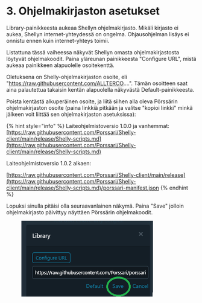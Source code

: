 # 3. Ohjelmakirjaston asetukset

Library-painikkeesta aukeaa Shellyn ohjelmakirjasto. Mikäli kirjasto ei aukea, Shellyn internet-yhteydessä on ongelma. Ohjausohjelman lisäys ei onnistu ennen kuin internet-yhteys toimii.&#x20;

Listattuna tässä vaiheessa näkyvät Shellyn omasta ohjelmakirjastosta löytyvät ohjelmakoodit. Paina yläreunan painikkeesta "Configure URL", mistä aukeaa painikkeen alapuolelle osoitekenttä.

Oletuksena on Shelly-ohjelmakirjaston osoite, eli "https://raw.githubusercontent.com/ALLTERCO....". Tämän osoitteen saat aina palautettua takaisin kentän alapuolella näkyvästä Default-painikkeesta.

Poista kentästä alkuperäinen osoite, ja liitä siihen alla oleva Pörssärin ohjelmakirjaston osoite (paina linkkiä pitkään ja valitse "kopioi linkki" minkä jälkeen voit liittää sen ohjelmakirjaston asetuksissa):

{% hint style="info" %}
Laiteohjelmistoversio 1.0.0 ja vanhemmat: [https://raw.githubusercontent.com/Porssari/Shelly-client/main/release/Shelly-scripts.md](https://raw.githubusercontent.com/Porssari/Shelly-client/main/release/Shelly-scripts.md)



Laiteohjelmistoversio 1.0.2 alkaen:

[https://raw.githubusercontent.com/Porssari/Shelly-client/main/release](https://raw.githubusercontent.com/Porssari/Shelly-client/main/release/Shelly-scripts.md)/porssari-manifest.json
{% endhint %}



Lopuksi sinulla pitäisi olla seuraavanlainen näkymä. Paina "Save" jolloin ohjelmakirjasto päivittyy näyttäen Pörssärin ohjelmakoodit.

<figure><img src="../../../../.gitbook/assets/12 porssari url configured.png" alt=""><figcaption></figcaption></figure>
